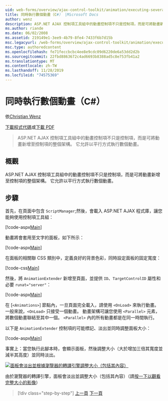 ```yaml
---
uid: web-forms/overview/ajax-control-toolkit/animation/executing-several-animations-at-the-same-time-cs
title: 同時執行數個動畫（C#） |Microsoft Docs
author: wenz
description: ASP.NET AJAX 控制項工具組中的動畫控制項不只是控制項，而是可將動畫新增至控制項的整個架構。 它允許執行 severa 。
ms.author: riande
ms.date: 06/02/2008
ms.assetid: 219149e1-3ee9-4b79-8fe4-7433f6b7d15b
msc.legacyurl: /web-forms/overview/ajax-control-toolkit/animation/executing-several-animations-at-the-same-time-cs
msc.type: authoredcontent
ms.openlocfilehash: fe71feccbcbc4ee8e9cdc09d6220de6a53dd2d2b
ms.sourcegitcommit: 22fbd8863672c4ad6693b8388ad5c8e753fb41a2
ms.translationtype: MT
ms.contentlocale: zh-TW
ms.lasthandoff: 11/28/2019
ms.locfileid: "74575369"
---
```

# <a name="executing-several-animations-at-the-same-time-c"></a>同時執行數個動畫（C#）

依[Christian Wenz](https://github.com/wenz)

[下載程式代碼](https://download.microsoft.com/download/f/9/a/f9a26acd-8df4-4484-8a18-199e4598f411/Animation2.cs.zip)或[下載 PDF](https://download.microsoft.com/download/6/7/1/6718d452-ff89-4d3f-a90e-c74ec2d636a3/animation2CS.pdf)

> ASP.NET AJAX 控制項工具組中的動畫控制項不只是控制項，而是可將動畫新增至控制項的整個架構。 它允許以平行方式執行數個動畫。

## <a name="overview"></a>概觀

ASP.NET AJAX 控制項工具組中的動畫控制項不只是控制項，而是可將動畫新增至控制項的整個架構。 它允許以平行方式執行數個動畫。

## <a name="steps"></a>步驟

首先，在頁面中包含 `ScriptManager`;然後，會載入 ASP.NET AJAX 程式庫，讓您能夠使用控制項工具組：

[!code-aspx[Main](executing-several-animations-at-the-same-time-cs/samples/sample1.aspx)]

動畫將會套用至文字的面板，如下所示：

[!code-aspx[Main](executing-several-animations-at-the-same-time-cs/samples/sample2.aspx)]

在面板的相關聯 CSS 類別中，定義良好的背景色彩，同時設定面板的固定寬度：

[!code-css[Main](executing-several-animations-at-the-same-time-cs/samples/sample3.css)]

然後，將 `AnimationExtender` 新增至頁面，並提供 `ID`、`TargetControlID` 屬性和必要 `runat="server"`：

[!code-aspx[Main](executing-several-animations-at-the-same-time-cs/samples/sample4.aspx)]

在 [`<Animations>`] 節點內，一旦頁面完全載入，請使用 `<OnLoad>` 來執行動畫。 一般來說，`<OnLoad>` 只接受一個動畫。 動畫架構可讓您使用 `<Parallel>` 元素，將數個動畫聯結至其中一個。 `<Parallel>` 內的所有動畫都是在同一時間執行。

以下是 `AnimationExtender` 控制項的可能標記、淡出並同時調整面板大小：

[!code-aspx[Main](executing-several-animations-at-the-same-time-cs/samples/sample5.aspx)]

事實上：當您執行此腳本時，會顯示面板，然後調整大小（大於增加三倍其寬度並減半其高度）並同時淡出。

[![面板會淡出並根據瀏覽器的轉譯引擎調整大小（包括其內容）](executing-several-animations-at-the-same-time-cs/_static/image2.png)](executing-several-animations-at-the-same-time-cs/_static/image1.png)

由於瀏覽器的轉譯引擎，面板會淡出並調整大小（包括其內容）（請[按一下以觀看完整大小的影像](executing-several-animations-at-the-same-time-cs/_static/image3.png)）

> [!div class="step-by-step"]
> [上一頁](adding-animation-to-a-control-cs.md)
> [下一頁](executing-several-animations-after-each-other-cs.md)
